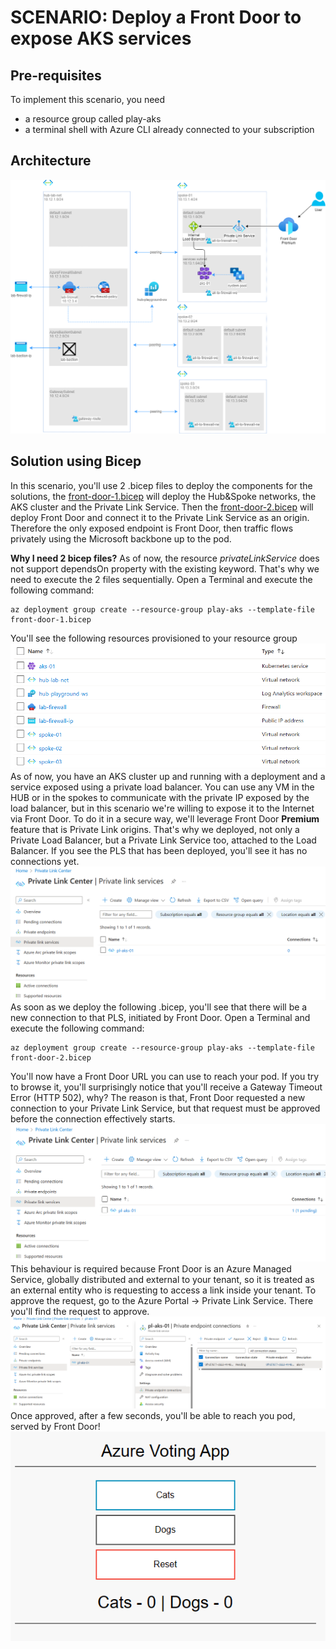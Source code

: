 # SCENARIO: Deploy a Front Door to expose AKS services

## Pre-requisites

To implement this scenario, you need 
* a resource group called play-aks
* a terminal shell with Azure CLI already connected to your subscription

## Architecture

![architecture](../images/front-door/FrontDoor.png)

## Solution using Bicep

In this scenario, you'll use 2 .bicep files to deploy the components for the solutions, the [front-door-1.bicep](../front-door/front-door-1.bicep) will deploy the Hub&Spoke networks, the AKS cluster and the Private Link Service. Then the [front-door-2.bicep](../front-door/front-door-2.bicep) will deploy Front Door and connect it to the Private Link Service as an origin.
Therefore the only exposed endpoint is Front Door, then traffic flows privately using the Microsoft backbone up to the pod.

**Why I need 2 bicep files?**
As of now, the resource _privateLinkService_ does not support dependsOn property with the existing keyword. That's why we need to execute the 2 files sequentially.
Open a Terminal and execute the following command:
```
az deployment group create --resource-group play-aks --template-file front-door-1.bicep
```
You'll see the following resources provisioned to your resource group
![resources](../images/front-door/resources.png)
As of now, you have an AKS cluster up and running with a deployment and a service exposed using a private load balancer.
You can use any VM in the HUB or in the spokes to communicate with the private IP exposed by the load balancer, but in this scenario we're willing to expose it to the Internet via Front Door.
To do it in a secure way, we'll leverage Front Door **Premium** feature that is Private Link origins. That's why we deployed, not only a Private Load Balancer, but a Private Link Service too, attached to the Load Balancer.
If you see the PLS that has been deployed, you'll see it has no connections yet.
![pls-unconnected](../images/front-door/pls-unconnected.png)
As soon as we deploy the following .bicep, you'll see that there will be a new connection to that PLS, initiated by Front Door.
Open a Terminal and execute the following command:
```
az deployment group create --resource-group play-aks --template-file front-door-2.bicep
```
You'll now have a Front Door URL you can use to reach your pod. If you try to browse it, you'll surprisingly notice that you'll receive a Gateway Timeout Error (HTTP 502), why?
The reason is that, Front Door requested a new connection to your Private Link Service, but that request must be approved before the connection effectively starts.
![pls-unapproved](../images/front-door/pls-unapproved.png)
This behaviour is required because Front Door is an Azure Managed Service, globally distributed and external to your tenant, so it is treated as an external entity who is requesting to access a link inside your tenant.
To approve the request, go to the Azure Portal -> Private Link Service. There you'll find the request to approve.
![approve-pls](../images/front-door/approve-pls.png)
Once approved, after a few seconds, you'll be able to reach you pod, served by Front Door!
![result](../images/front-door/result.png)